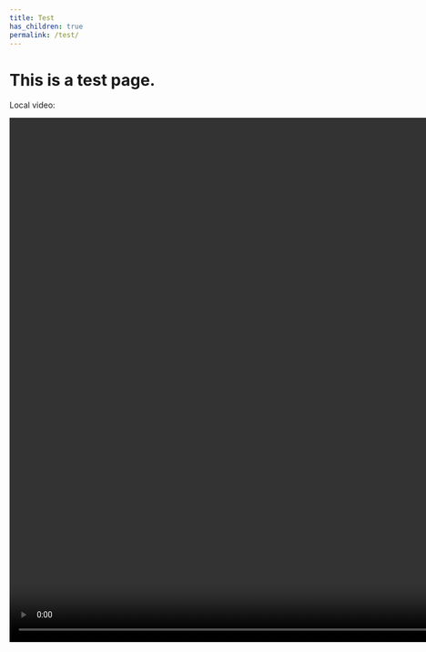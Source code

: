 ```yaml
---
title: Test
has_children: true
permalink: /test/
---
```

# This is a test page.

Local video:

<video height="920" width="1440" controls>
    <source src="/videos/SampleVideo.mp4" type='video/mp4'>
</video>